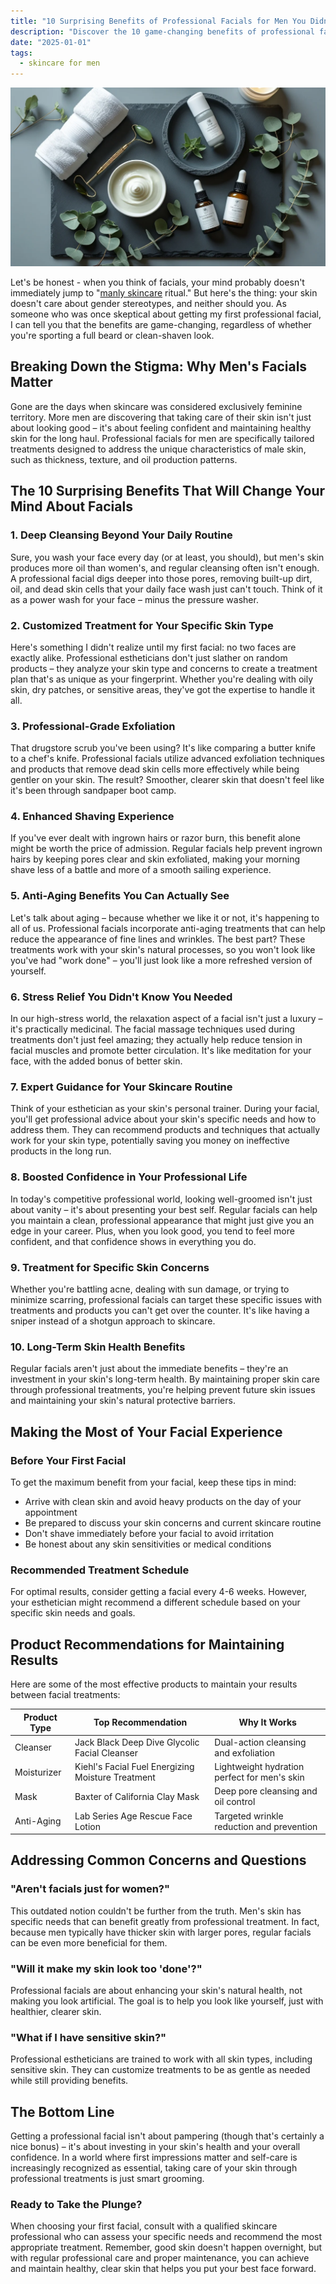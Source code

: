 ```yaml
---
title: "10 Surprising Benefits of Professional Facials for Men You Didn't Know About"
description: "Discover the 10 game-changing benefits of professional facials for men, from enhanced shaving experience to long-term skin health. Learn why modern men are making facials part of their grooming routine."
date: "2025-01-01"
tags:
  - skincare for men
---
```


![10 Surprising Benefits of Professional Facials for Men You Didn't Know About](professional-facials-for-men.webp)

Let's be honest - when you think of facials, your mind probably doesn't immediately jump to "[manly skincare](/blog/skincare-for-men/) ritual." But here's the thing: your skin doesn't care about gender stereotypes, and neither should you. As someone who was once skeptical about getting my first professional facial, I can tell you that the benefits are game-changing, regardless of whether you're sporting a full beard or clean-shaven look.

## Breaking Down the Stigma: Why Men's Facials Matter

Gone are the days when skincare was considered exclusively feminine territory. More men are discovering that taking care of their skin isn't just about looking good – it's about feeling confident and maintaining healthy skin for the long haul. Professional facials for men are specifically tailored treatments designed to address the unique characteristics of male skin, such as thickness, texture, and oil production patterns.

## The 10 Surprising Benefits That Will Change Your Mind About Facials

### 1. Deep Cleansing Beyond Your Daily Routine
Sure, you wash your face every day (or at least, you should), but men's skin produces more oil than women's, and regular cleansing often isn't enough. A professional facial digs deeper into those pores, removing built-up dirt, oil, and dead skin cells that your daily face wash just can't touch. Think of it as a power wash for your face – minus the pressure washer.

### 2. Customized Treatment for Your Specific Skin Type
Here's something I didn't realize until my first facial: no two faces are exactly alike. Professional estheticians don't just slather on random products – they analyze your skin type and concerns to create a treatment plan that's as unique as your fingerprint. Whether you're dealing with oily skin, dry patches, or sensitive areas, they've got the expertise to handle it all.

### 3. Professional-Grade Exfoliation
That drugstore scrub you've been using? It's like comparing a butter knife to a chef's knife. Professional facials utilize advanced exfoliation techniques and products that remove dead skin cells more effectively while being gentler on your skin. The result? Smoother, clearer skin that doesn't feel like it's been through sandpaper boot camp.

### 4. Enhanced Shaving Experience
<!--[Insert image: Close-up of a man shaving with visible smooth skin]-->

If you've ever dealt with ingrown hairs or razor burn, this benefit alone might be worth the price of admission. Regular facials help prevent ingrown hairs by keeping pores clear and skin exfoliated, making your morning shave less of a battle and more of a smooth sailing experience.

### 5. Anti-Aging Benefits You Can Actually See
Let's talk about aging – because whether we like it or not, it's happening to all of us. Professional facials incorporate anti-aging treatments that can help reduce the appearance of fine lines and wrinkles. The best part? These treatments work with your skin's natural processes, so you won't look like you've had "work done" – you'll just look like a more refreshed version of yourself.

### 6. Stress Relief You Didn't Know You Needed
In our high-stress world, the relaxation aspect of a facial isn't just a luxury – it's practically medicinal. The facial massage techniques used during treatments don't just feel amazing; they actually help reduce tension in facial muscles and promote better circulation. It's like meditation for your face, with the added bonus of better skin.

### 7. Expert Guidance for Your Skincare Routine
Think of your esthetician as your skin's personal trainer. During your facial, you'll get professional advice about your skin's specific needs and how to address them. They can recommend products and techniques that actually work for your skin type, potentially saving you money on ineffective products in the long run.

### 8. Boosted Confidence in Your Professional Life
In today's competitive professional world, looking well-groomed isn't just about vanity – it's about presenting your best self. Regular facials can help you maintain a clean, professional appearance that might just give you an edge in your career. Plus, when you look good, you tend to feel more confident, and that confidence shows in everything you do.

### 9. Treatment for Specific Skin Concerns
Whether you're battling acne, dealing with sun damage, or trying to minimize scarring, professional facials can target these specific issues with treatments and products you can't get over the counter. It's like having a sniper instead of a shotgun approach to skincare.

### 10. Long-Term Skin Health Benefits
Regular facials aren't just about the immediate benefits – they're an investment in your skin's long-term health. By maintaining proper skin care through professional treatments, you're helping prevent future skin issues and maintaining your skin's natural protective barriers.

## Making the Most of Your Facial Experience

### Before Your First Facial

To get the maximum benefit from your facial, keep these tips in mind:

- Arrive with clean skin and avoid heavy products on the day of your appointment
- Be prepared to discuss your skin concerns and current skincare routine
- Don't shave immediately before your facial to avoid irritation
- Be honest about any skin sensitivities or medical conditions

### Recommended Treatment Schedule

For optimal results, consider getting a facial every 4-6 weeks. However, your esthetician might recommend a different schedule based on your specific skin needs and goals.

## Product Recommendations for Maintaining Results

<!--[Insert table of top product recommendations from the provided list]-->

Here are some of the most effective products to maintain your results between facial treatments:

| Product Type | Top Recommendation | Why It Works |
|--------------|-------------------|--------------|
| Cleanser | Jack Black Deep Dive Glycolic Facial Cleanser | Dual-action cleansing and exfoliation |
| Moisturizer | Kiehl's Facial Fuel Energizing Moisture Treatment | Lightweight hydration perfect for men's skin |
| Mask | Baxter of California Clay Mask | Deep pore cleansing and oil control |
| Anti-Aging | Lab Series Age Rescue Face Lotion | Targeted wrinkle reduction and prevention |

## Addressing Common Concerns and Questions

### "Aren't facials just for women?"
This outdated notion couldn't be further from the truth. Men's skin has specific needs that can benefit greatly from professional treatment. In fact, because men typically have thicker skin with larger pores, regular facials can be even more beneficial for them.

### "Will it make my skin look too 'done'?"
Professional facials are about enhancing your skin's natural health, not making you look artificial. The goal is to help you look like yourself, just with healthier, clearer skin.

### "What if I have sensitive skin?"
<!--[Insert image: Close-up of gentle facial treatment being performed]-->

Professional estheticians are trained to work with all skin types, including sensitive skin. They can customize treatments to be as gentle as needed while still providing benefits.

## The Bottom Line

Getting a professional facial isn't about pampering (though that's certainly a nice bonus) – it's about investing in your skin's health and your overall confidence. In a world where first impressions matter and self-care is increasingly recognized as essential, taking care of your skin through professional treatments is just smart grooming.

### Ready to Take the Plunge?

When choosing your first facial, consult with a qualified skincare professional who can assess your specific needs and recommend the most appropriate treatment. Remember, good skin doesn't happen overnight, but with regular professional care and proper maintenance, you can achieve and maintain healthy, clear skin that helps you put your best face forward.